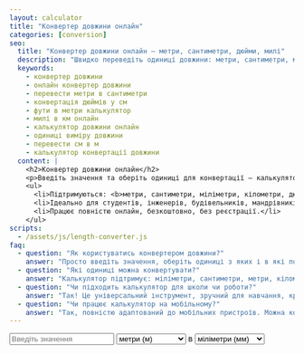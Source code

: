```yaml
---
layout: calculator
title: "Конвертер довжини онлайн"
categories: [conversion]
seo:
  title: "Конвертер довжини онлайн — метри, сантиметри, дюйми, милі"
  description: "Швидко переведіть одиниці довжини: метри, сантиметри, міліметри, дюйми, фути, милі, кілометри. Зручний онлайн калькулятор для будівництва, освіти, мандрівок."
  keywords:
    - конвертер довжини
    - онлайн конвертер довжини
    - перевести метри в сантиметри
    - конвертація дюймів у см
    - фути в метри калькулятор
    - милі в км онлайн
    - калькулятор довжини онлайн
    - одиниці виміру довжини
    - перевести см в м
    - калькулятор конвертації довжини
  content: |
    <h2>Конвертер довжини онлайн</h2>
    <p>Введіть значення та оберіть одиниці для конвертації — калькулятор миттєво переведе довжину між найпоширенішими одиницями.</p>
    <ul>
      <li>Підтримуються: <b>метри, сантиметри, міліметри, кілометри, дюйми, фути, ярди, милі</b>.</li>
      <li>Ідеально для студентів, інженерів, будівельників, мандрівників та всіх, хто працює з довжиною.</li>
      <li>Працює повністю онлайн, безкоштовно, без реєстрації.</li>
    </ul>
scripts:
  - /assets/js/length-converter.js
faq:
  - question: "Як користуватись конвертером довжини?"
    answer: "Просто введіть значення, оберіть одиниці з яких і в які потрібно перевести — результат з’явиться миттєво."
  - question: "Які одиниці можна конвертувати?"
    answer: "Калькулятор підтримує: міліметри, сантиметри, метри, кілометри, дюйми, фути, ярди, милі."
  - question: "Чи підходить калькулятор для школи чи роботи?"
    answer: "Так! Це універсальний інструмент, зручний для навчання, креслень, побутового використання та професійних потреб."
  - question: "Чи працює калькулятор на мобільному?"
    answer: "Так, повністю адаптований до мобільних пристроїв. Можна користуватись з телефона чи планшета."
---
```


<form id="length-converter-form" class="converter-form">
  <input type="number" id="length-input" placeholder="Введіть значення" required>
  <select id="length-from">
    <option value="mm">міліметри (мм)</option>
    <option value="cm">сантиметри (см)</option>
    <option value="m" selected>метри (м)</option>
    <option value="km">кілометри (км)</option>
    <option value="in">дюйми (in)</option>
    <option value="ft">фути (ft)</option>
    <option value="yd">ярди (yd)</option>
    <option value="mi">милі (mi)</option>
  </select>
  <span>в</span>
  <select id="length-to">
    <option value="mm">міліметри (мм)</option>
    <option value="cm">сантиметри (см)</option>
    <option value="m">метри (м)</option>
    <option value="km">кілометри (км)</option>
    <option value="in">дюйми (in)</option>
    <option value="ft">фути (ft)</option>
    <option value="yd">ярди (yd)</option>
    <option value="mi">милі (mi)</option>
  </select>
  <div id="length-result" class="result"></div>
</form>
